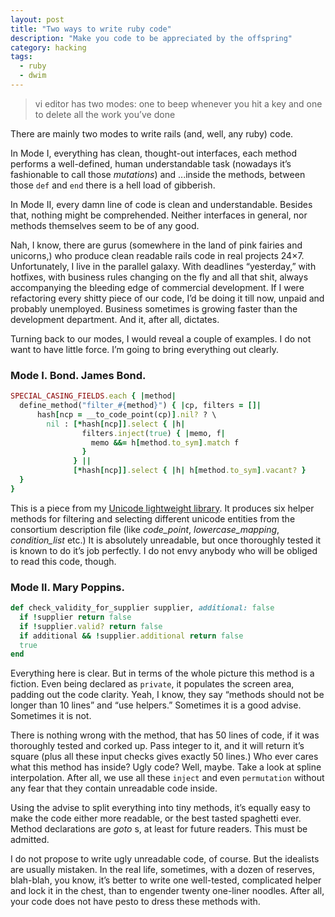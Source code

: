 ```yaml
---
layout: post
title: "Two ways to write ruby code"
description: "Make you code to be appreciated by the offspring"
category: hacking
tags:
  - ruby
  - dwim
---
```


> vi editor has two modes: one to beep whenever you hit a key and one to delete all the work you’ve done

There are mainly two modes to write rails (and, well, any ruby) code.

In Mode I, everything has clean, thought-out interfaces, each method performs
a well-defined, human understandable task (nowadays it’s fashionable to call
those _mutations_) and ...inside the methods, between those `def` and `end`
there is a hell load of gibberish.

In Mode II, every damn line of code is clean and understandable. Besides that,
nothing might be comprehended. Neither interfaces in general, nor methods
themselves seem to be of any good.

Nah, I know, there are gurus (somewhere in the land of pink fairies and unicorns,)
who produce clean readable rails code in real projects 24×7. Unfortunately, I live
in the parallel galaxy. With deadlines “yesterday,” with hotfixes, with business
rules changing on the fly and all that shit, always accompanying the bleeding
edge of commercial development. If I were refactoring every shitty piece of
our code, I’d be doing it till now, unpaid and probably unemployed. Business
sometimes is growing faster than the development department. And it, after all, dictates.

Turning back to our modes, I would reveal a couple of examples. I do not want to
have little force. I’m going to bring everything out clearly.

### Mode I. Bond. James Bond.

```ruby
SPECIAL_CASING_FIELDS.each { |method|
  define_method("filter_#{method}") { |cp, filters = []|
      hash[ncp = __to_code_point(cp)].nil? ? \
        nil : [*hash[ncp]].select { |h|
                filters.inject(true) { |memo, f|
                  memo &&= h[method.to_sym].match f
                }
              } ||
              [*hash[ncp]].select { |h| h[method.to_sym].vacant? }
  }
}
```

This is a piece from my [Unicode lightweight library](https://github.com/mudasobwa/forkforge).
It produces six helper methods for filtering and selecting different unicode
entities from the consortium description file (like _code_point_,
_lowercase_mapping_, _condition_list_ etc.) It is absolutely unreadable, but
once thoroughly tested it is known to do it’s job perfectly. I do not envy anybody
who will be obliged to read this code, though.

### Mode II. Mary Poppins.

```ruby
def check_validity_for_supplier supplier, additional: false
  if !supplier return false
  if !supplier.valid? return false
  if additional && !supplier.additional return false
  true
end
```

Everything here is clear. But in terms of the whole picture this method is
a fiction. Even being declared as `private`, it populates the screen area,
padding out the code clarity. Yeah, I know, they say “methods should not be
longer than 10 lines” and “use helpers.” Sometimes it is a good advise.
Sometimes it is not.

There is nothing wrong with the method, that has 50 lines of code, if it was
thoroughly tested and corked up. Pass integer to it, and it will return it’s square
(plus all these input checks gives exactly 50 lines.) Who ever cares what this method has inside?
Ugly code? Well, maybe. Take a look at spline interpolation. After all,
we use all these `inject` and even `permutation` without any fear that they
contain unreadable code inside.

Using the advise to split everything into tiny methods, it’s equally easy to
make the code either more readable, or the best tasted spaghetti ever. Method
declarations are _goto_ s, at least for future readers. This must be admitted.

I do not propose to write ugly unreadable code, of course. But the idealists are
usually mistaken. In the real life, sometimes, with a dozen of reserves, blah-blah,
you know, it’s better to write one well-tested, complicated helper and lock it
in the chest, than to engender twenty one-liner noodles. After all, your code
does not have pesto to dress these methods with.
